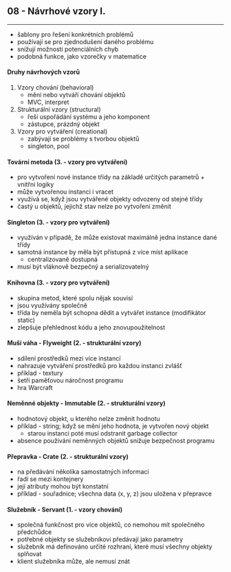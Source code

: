 ## 08 - Návrhové vzory I.
----

- šablony pro řešení konkrétních problémů
- používají se pro zjednodušení daného problému
- snižují možnosti potenciálních chyb
- podobná funkce, jako vzorečky v matematice

#### Druhy návrhových vzorů
1. Vzory chování (behavioral)
    - mění nebo vytváří chování objektů
    - MVC, interpret
2. Strukturální vzory (structural)
    - řeší uspořádání systému a jeho komponent
    - zástupce, prázdný objekt
3. Vzory pro vytváření (creational)
    - zabývají se problémy s tvorbou objektů
    - singleton, pool

#### Tovární metoda (3. - vzory pro vytváření)

- pro vytvoření nové instance třídy na základě určitých parametrů + vnitřní logiky
- může vytvořenou instanci i vracet
- využívá se, když jsou vytvářené objekty odvozeny od stejné třídy
- častý u objektů, jejichž stav nelze po vytvoření změnit

#### Singleton (3. - vzory pro vytváření)

- využíván v případě, že může existovat maximálně jedna instance dané třídy
- samotná instance by měla být přístupná z více míst aplikace
  - centralizovaně dostupná
- musí být vláknově bezpečný a serializovatelný

#### Knihovna (3. - vzory pro vytváření)

- skupina metod, které spolu nějak souvisí
- jsou využívány společně
- třída by neměla být schopna dědit a vytvářet instance (modifikátor static)
- zlepšuje přehlednost kódu a jeho znovupoužitelnost

#### Muší váha - Flyweight (2. - strukturální vzory)

- sdílení prostředků mezi více instancí
- nahrazuje vytváření prostředků pro každou instanci zvlášť
- příklad - textury
- šetří paměťovou náročnost programu
- hra Warcraft

#### Neměnné objekty - Immutable (2. - strukturální vzory)

- hodnotový objekt, u kterého nelze změnit hodnotu
- příklad - string; když se mění jeho hodnota, je vytvořen nový objekt
  - starou instanci poté musí odstranit garbage collector
- absence používání neměnných objektů snižuje bezpečnost programu

#### Přepravka - Crate (2. - strukturální vzory)

- na předávání několika samostatných informací
- řadí se mezi kontejnery
- její atributy mohou být konstatní
- příklad - souřadnice; všechna data (x, y, z) jsou uložena v přepravce

#### Služebník - Servant (1. - vzory chování)

- společná funkčnost pro více objektů, co nemohou mít společného předchůdce
- potřebné objekty se služebníkovi předávají jako parametry
- služebník má definováno určité rozhraní, které musí všechny objekty splňovat
- klient služebníka může, ale nemusí znát

